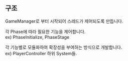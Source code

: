 ## 구조
GameManager로 부터 시작되어 스레드가 제어되도록 만듭니다.

각 Phase에 따라 필요한 기능을 제어합니다.
<br>
ex) PhaseInitialize, PhaseStage

각 기능별로 모듈화하여 확장성을 부여하는 방식으로 개발합니다.
<br>
ex) PlayerController 하위 System들.
